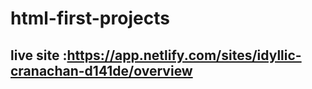 # html-first-projects
## live site :https://app.netlify.com/sites/idyllic-cranachan-d141de/overview
